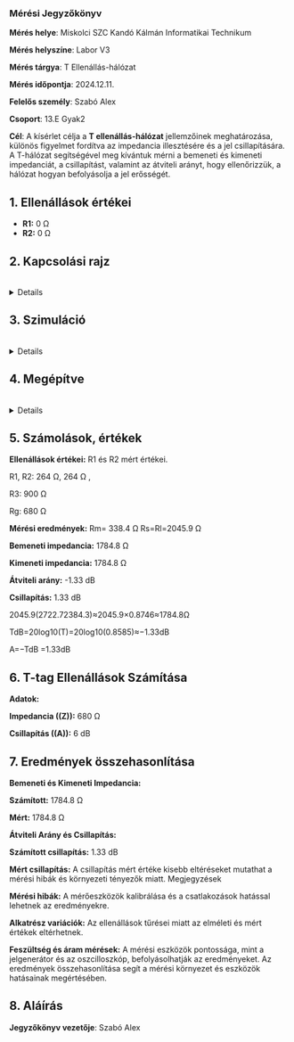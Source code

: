### Mérési Jegyzőkönyv

**Mérés helye**: Miskolci SZC Kandó Kálmán Informatikai Technikum 

**Mérés helyszíne**: Labor V3

**Mérés tárgya**: T Ellenállás-hálózat

**Mérés időpontja**: 2024.12.11.

**Felelős személy**: Szabó Alex

**Csoport**: 13.E Gyak2

**Cél**: A kísérlet célja a **T ellenállás-hálózat** jellemzőinek meghatározása, különös figyelmet fordítva az impedancia illesztésére és a jel csillapítására. A T-hálózat segítségével meg kívántuk mérni a bemeneti és kimeneti impedanciát, a csillapítást, valamint az átviteli arányt, hogy ellenőrizzük, a hálózat hogyan befolyásolja a jel erősségét.

## 1. Ellenállások értékei
- **R1:** 0 Ω 
- **R2:** 0 Ω 


## 2. Kapcsolási rajz 
<br>
<details>
<img src="https://github.com/SzAlex04/jegyzokonyv/blob/main/01-07/kapcsolasi rajz.svg"/>
</details>

## 3. Szimuláció
<br>
<details>
<img src="https://github.com/SzAlex04/jegyzokonyv/blob/main/01-07/K%C3%A9perny%C5%91k%C3%A9p%202024-12-11%20090144.png"/>
</details>

## 4. Megépítve

<br>
<details>
<img src="https://github.com/SzAlex04/jegyzokonyv/blob/main/01-07/beolvasott_20241211-0947.png"/>
</details>

## 5. Számolások, értékek
 **Ellenállások értékei:** R1 és R2 mért értékei.
 
 R1, R2: 264 Ω, 264 Ω ,
 
 R3: 900 Ω
 
 Rg: 680 Ω

 **Mérési eredmények:** Rm= 338.4 Ω Rs=Rl=2045.9 Ω
 
 **Bemeneti impedancia:** 1784.8 Ω
 
 **Kimeneti impedancia:** 1784.8 Ω
 
 **Átviteli arány:** -1.33 dB
 
 **Csillapítás:** 1.33 dB
 
 2045.9(2722.72384.3)≈2045.9×0.8746≈1784.8Ω
 
 TdB=20log10(T)=20log10(0.8585)≈−1.33dB
 
 A=−TdB =1.33dB
 
## 6. T-tag Ellenállások Számítása

**Adatok:**

**Impedancia ((Z)):** 680 Ω

**Csillapítás ((A)):** 6 dB

## 7. Eredmények összehasonlítása

**Bemeneti és Kimeneti Impedancia:**

**Számított:** 1784.8 Ω

**Mért:** 1784.8 Ω

**Átviteli Arány és Csillapítás:**

**Számított csillapítás:** 1.33 dB

**Mért csillapítás:** A csillapítás mért értéke kisebb eltéréseket mutathat a mérési hibák és környezeti tényezők miatt.
Megjegyzések

**Mérési hibák:** A mérőeszközök kalibrálása és a csatlakozások hatással lehetnek az eredményekre.

**Alkatrész variációk:** Az ellenállások tűrései miatt az elméleti és mért értékek eltérhetnek.

**Feszültség és áram mérések:** A mérési eszközök pontossága, mint a jelgenerátor és az oszcilloszkóp, befolyásolhatják az eredményeket.
Az eredmények összehasonlítása segít a mérési környezet és eszközök hatásainak megértésében.

## 8. Aláírás
**Jegyzőkönyv vezetője**: Szabó Alex
